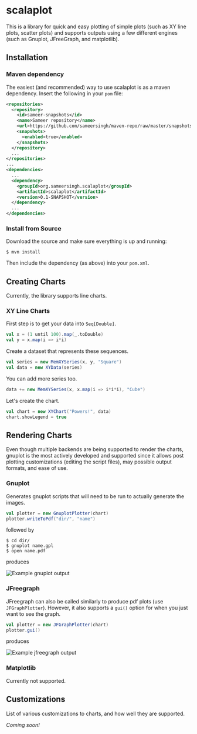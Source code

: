 scalaplot
=========

This is a library for quick and easy plotting of simple plots (such as XY line plots, scatter plots) and supports outputs using a few different engines (such as Gnuplot, JFreeGraph, and matplotlib).

## Installation

### Maven dependency

The easiest (and recommended) way to use scalaplot is as a maven dependency. Insert the following in your `pom` file:

```xml
<repositories>
  <repository>
    <id>sameer-snapshots</id>
    <name>Sameer repository</name>
    <url>https://github.com/sameersingh/maven-repo/raw/master/snapshots</url>
    <snapshots>
      <enabled>true</enabled>
    </snapshots>
  </repository>
  ...
</repositories>
...
<dependencies>
  ...
  <dependency>
    <groupId>org.sameersingh.scalaplot</groupId>
    <artifactId>scalaplot</artifactId>
    <version>0.1-SNAPSHOT</version>
  </dependency>
  ...
</dependencies>
```

### Install from Source

Download the source and make sure everything is up and running:

```shell
$ mvn install
```

Then include the dependency (as above) into your `pom.xml`.
	
## Creating Charts

Currently, the library supports line charts.

### XY Line Charts

First step is to get your data into `Seq[Double]`.

```scala
val x = (1 until 100).map(_.toDouble)
val y = x.map(i => i*i)
```

Create a dataset that represents these sequences.

```scala
val series = new MemXYSeries(x, y, "Square")
val data = new XYData(series)
```

You can add more series too.

```scala
data += new MemXYSeries(x, x.map(i => i*i*i), "Cube")
```

Let's create the chart.

```scala
val chart = new XYChart("Powers!", data)
chart.showLegend = true
```

## Rendering Charts

Even though multiple backends are being supported to render the charts, gnuplot is the most actively developed and supported since it allows post plotting customizations (editing the script files), may possible output formats, and ease of use.

### Gnuplot

Generates gnuplot scripts that will need to be run to actually generate the images.

```scala
val plotter = new GnuplotPlotter(chart)
plotter.writeToPdf("dir/", "name")
```
	
followed by

```shell
$ cd dir/
$ gnuplot name.gpl
$ open name.pdf
```

produces

![Example gnuplot output](https://github.com/sameersingh/scalaplot/raw/master/docs/img/gnuplot.png)

### JFreegraph

JFreegraph can also be called similarly to produce pdf plots (use `JFGraphPlotter`).
However, it also supports a `gui()` option for when you just want to see the graph.

```scala
val plotter = new JFGraphPlotter(chart)
plotter.gui()
```

produces

![Example jfreegraph output](https://github.com/sameersingh/scalaplot/raw/master/docs/img/jfreegraph.png)

### Matplotlib

Currently not supported.

## Customizations

List of various customizations to charts, and how well they are supported.

_Coming soon!_
